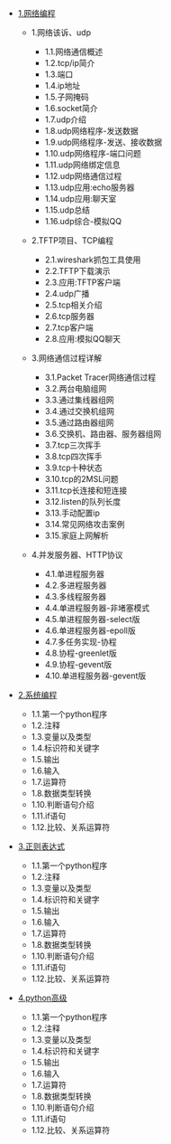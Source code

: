 - [1.网络编程](https://github.com/nacker/phpProject/tree/master/01_Base/01)
    - 1.网络该诉、udp
        - 1.1.网络通信概述
	    - 1.2.tcp/ip简介
	    - 1.3.端口
	    - 1.4.ip地址
	    - 1.5.子网掩码
	    - 1.6.socket简介
	    - 1.7.udp介绍
	    - 1.8.udp网络程序-发送数据
	    - 1.9.udp网络程序-发送、接收数据
	    - 1.10.udp网络程序-端口问题
	    - 1.11.udp网络绑定信息
	    - 1.12.udp网络通信过程
	    - 1.13.udp应用:echo服务器
	    - 1.14.udp应用:聊天室
	    - 1.15.udp总结
	    - 1.16.udp综合-模拟QQ

    - 2.TFTP项目、TCP编程
        - 2.1.wireshark抓包工具使用
        - 2.2.TFTP下载演示
        - 2.3.应用:TFTP客户端
        - 2.4.udp广播
        - 2.5.tcp相关介绍
        - 2.6.tcp服务器
        - 2.7.tcp客户端
        - 2.8.应用:模拟QQ聊天

    - 3.网络通信过程详解
        - 3.1.Packet Tracer网络通信过程
        - 3.2.两台电脑组网
        - 3.3.通过集线器组网
        - 3.4.通过交换机组网
        - 3.5.通过路由器组网
        - 3.6.交换机、路由器、服务器组网
        - 3.7.tcp三次挥手
        - 3.8.tcp四次挥手
        - 3.9.tcp十种状态
        - 3.10.tcp的2MSL问题
        - 3.11.tcp长连接和短连接
        - 3.12.listen的队列长度
        - 3.13.手动配置ip
        - 3.14.常见网络攻击案例
        - 3.15.家庭上网解析

    - 4.并发服务器、HTTP协议
        - 4.1.单进程服务器
        - 4.2.多进程服务器
        - 4.3.多线程服务器
        - 4.4.单进程服务器-非堵塞模式
        - 4.5.单进程服务器-select版
        - 4.6.单进程服务器-epoll版
        - 4.7.多任务实现-协程
        - 4.8.协程-greenlet版
        - 4.9.协程-gevent版
        - 4.10.单进程服务器-gevent版

- [2.系统编程](https://github.com/nacker/phpProject/tree/master/01_Base/01)
	 - 1.1.第一个python程序
	 - 1.2.注释
	 - 1.3.变量以及类型
	 - 1.4.标识符和关键字
	 - 1.5.输出
	 - 1.6.输入
	 - 1.7.运算符
	 - 1.8.数据类型转换
	 - 1.10.判断语句介绍
	 - 1.11.if语句
	 - 1.12.比较、关系运算符

- [3.正则表达式](https://github.com/nacker/phpProject/tree/master/01_Base/01)
	 - 1.1.第一个python程序
	 - 1.2.注释
	 - 1.3.变量以及类型
	 - 1.4.标识符和关键字
	 - 1.5.输出
	 - 1.6.输入
	 - 1.7.运算符
	 - 1.8.数据类型转换
	 - 1.10.判断语句介绍
	 - 1.11.if语句
	 - 1.12.比较、关系运算符

- [4.python高级](https://github.com/nacker/phpProject/tree/master/01_Base/01)
	 - 1.1.第一个python程序
	 - 1.2.注释
	 - 1.3.变量以及类型
	 - 1.4.标识符和关键字
	 - 1.5.输出
	 - 1.6.输入
	 - 1.7.运算符
	 - 1.8.数据类型转换
	 - 1.10.判断语句介绍
	 - 1.11.if语句
	 - 1.12.比较、关系运算符